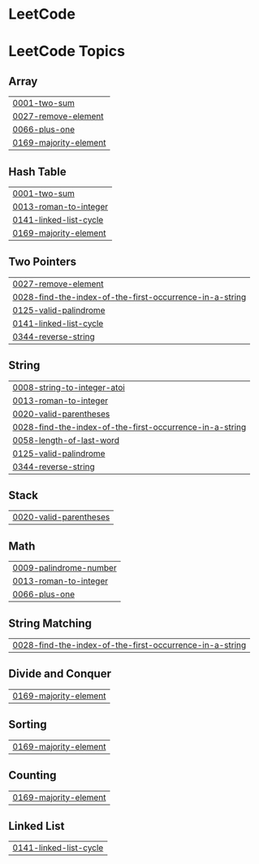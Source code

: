 # LeetCode
<!---LeetCode Topics Start-->
# LeetCode Topics
## Array
|  |
| ------- |
| [0001-two-sum](https://github.com/MeetChangrani/LeetCode/tree/master/0001-two-sum) |
| [0027-remove-element](https://github.com/MeetChangrani/LeetCode/tree/master/0027-remove-element) |
| [0066-plus-one](https://github.com/MeetChangrani/LeetCode/tree/master/0066-plus-one) |
| [0169-majority-element](https://github.com/MeetChangrani/LeetCode/tree/master/0169-majority-element) |
## Hash Table
|  |
| ------- |
| [0001-two-sum](https://github.com/MeetChangrani/LeetCode/tree/master/0001-two-sum) |
| [0013-roman-to-integer](https://github.com/MeetChangrani/LeetCode/tree/master/0013-roman-to-integer) |
| [0141-linked-list-cycle](https://github.com/MeetChangrani/LeetCode/tree/master/0141-linked-list-cycle) |
| [0169-majority-element](https://github.com/MeetChangrani/LeetCode/tree/master/0169-majority-element) |
## Two Pointers
|  |
| ------- |
| [0027-remove-element](https://github.com/MeetChangrani/LeetCode/tree/master/0027-remove-element) |
| [0028-find-the-index-of-the-first-occurrence-in-a-string](https://github.com/MeetChangrani/LeetCode/tree/master/0028-find-the-index-of-the-first-occurrence-in-a-string) |
| [0125-valid-palindrome](https://github.com/MeetChangrani/LeetCode/tree/master/0125-valid-palindrome) |
| [0141-linked-list-cycle](https://github.com/MeetChangrani/LeetCode/tree/master/0141-linked-list-cycle) |
| [0344-reverse-string](https://github.com/MeetChangrani/LeetCode/tree/master/0344-reverse-string) |
## String
|  |
| ------- |
| [0008-string-to-integer-atoi](https://github.com/MeetChangrani/LeetCode/tree/master/0008-string-to-integer-atoi) |
| [0013-roman-to-integer](https://github.com/MeetChangrani/LeetCode/tree/master/0013-roman-to-integer) |
| [0020-valid-parentheses](https://github.com/MeetChangrani/LeetCode/tree/master/0020-valid-parentheses) |
| [0028-find-the-index-of-the-first-occurrence-in-a-string](https://github.com/MeetChangrani/LeetCode/tree/master/0028-find-the-index-of-the-first-occurrence-in-a-string) |
| [0058-length-of-last-word](https://github.com/MeetChangrani/LeetCode/tree/master/0058-length-of-last-word) |
| [0125-valid-palindrome](https://github.com/MeetChangrani/LeetCode/tree/master/0125-valid-palindrome) |
| [0344-reverse-string](https://github.com/MeetChangrani/LeetCode/tree/master/0344-reverse-string) |
## Stack
|  |
| ------- |
| [0020-valid-parentheses](https://github.com/MeetChangrani/LeetCode/tree/master/0020-valid-parentheses) |
## Math
|  |
| ------- |
| [0009-palindrome-number](https://github.com/MeetChangrani/LeetCode/tree/master/0009-palindrome-number) |
| [0013-roman-to-integer](https://github.com/MeetChangrani/LeetCode/tree/master/0013-roman-to-integer) |
| [0066-plus-one](https://github.com/MeetChangrani/LeetCode/tree/master/0066-plus-one) |
## String Matching
|  |
| ------- |
| [0028-find-the-index-of-the-first-occurrence-in-a-string](https://github.com/MeetChangrani/LeetCode/tree/master/0028-find-the-index-of-the-first-occurrence-in-a-string) |
## Divide and Conquer
|  |
| ------- |
| [0169-majority-element](https://github.com/MeetChangrani/LeetCode/tree/master/0169-majority-element) |
## Sorting
|  |
| ------- |
| [0169-majority-element](https://github.com/MeetChangrani/LeetCode/tree/master/0169-majority-element) |
## Counting
|  |
| ------- |
| [0169-majority-element](https://github.com/MeetChangrani/LeetCode/tree/master/0169-majority-element) |
## Linked List
|  |
| ------- |
| [0141-linked-list-cycle](https://github.com/MeetChangrani/LeetCode/tree/master/0141-linked-list-cycle) |
<!---LeetCode Topics End-->